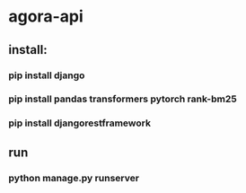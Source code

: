 # agora-api
## install:
### pip install django
### pip install  pandas transformers pytorch rank-bm25
### pip install djangorestframework

## run
### python manage.py runserver
